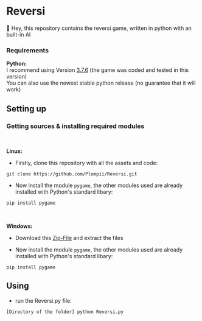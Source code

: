 # Reversi
:wave: Hey, this repository contains the reversi game, written in python with an built-in AI

### Requirements
**Python:**
<br/>
I recommend using Version [3.7.6](https://www.python.org/downloads/release/python-376/) (the game was coded and tested in this version)
<br/>
You can also use the newest stable python release (no guarantee that it will work)
## Setting up
### Getting sources & installing required modules
<br/>

**Linux:**

- Firstly, clone this repository with all the assets and code:
```
git clone https://github.com/Plompii/Reversi.git
```

- Now install the module `pygame`, the other modules used are already installed with Python's standard libary:
```
pip install pygame
```
<br/>

**Windows:**

- Download this [Zip-File](https://github.com/Plompii/Reversi/archive/main.zip) and extract the files

- Now install the module `pygame`, the other modules used are already installed with Python's standard libary:
```
pip install pygame
```

## Using
- run the Reversi.py file:
```
[Directory of the folder] python Reversi.py
```

